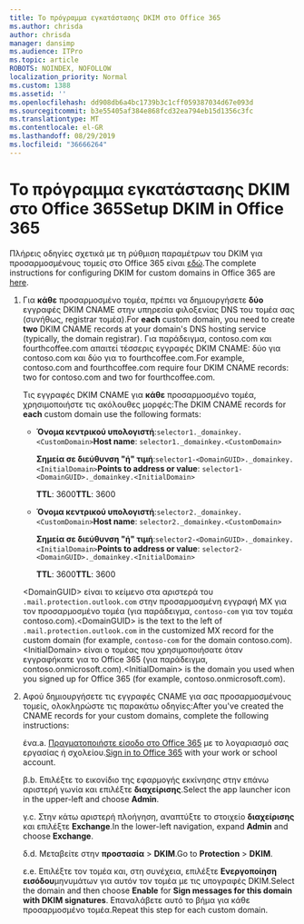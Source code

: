 ```yaml
---
title: Το πρόγραμμα εγκατάστασης DKIM στο Office 365
ms.author: chrisda
author: chrisda
manager: dansimp
ms.audience: ITPro
ms.topic: article
ROBOTS: NOINDEX, NOFOLLOW
localization_priority: Normal
ms.custom: 1388
ms.assetid: ''
ms.openlocfilehash: dd908db6a4bc1739b3c1cff059387034d67e093d
ms.sourcegitcommit: b3e55405af384e868fcd32ea794eb15d1356c3fc
ms.translationtype: MT
ms.contentlocale: el-GR
ms.lasthandoff: 08/29/2019
ms.locfileid: "36666264"
---
```

# <a name="setup-dkim-in-office-365"></a><span data-ttu-id="7a768-102">Το πρόγραμμα εγκατάστασης DKIM στο Office 365</span><span class="sxs-lookup"><span data-stu-id="7a768-102">Setup DKIM in Office 365</span></span>

<span data-ttu-id="7a768-103">Πλήρεις οδηγίες σχετικά με τη ρύθμιση παραμέτρων του DKIM για προσαρμοσμένους τομείς στο Office 365 είναι [εδώ](https://docs.microsoft.com/office365/SecurityCompliance/use-dkim-to-validate-outbound-email#what-you-need-to-do-to-manually-set-up-dkim-in-office-365).</span><span class="sxs-lookup"><span data-stu-id="7a768-103">The complete instructions for configuring DKIM for custom domains in Office 365 are [here](https://docs.microsoft.com/office365/SecurityCompliance/use-dkim-to-validate-outbound-email#what-you-need-to-do-to-manually-set-up-dkim-in-office-365).</span></span>

1. <span data-ttu-id="7a768-104">Για **κάθε** προσαρμοσμένο τομέα, πρέπει να δημιουργήσετε **δύο** εγγραφές DKIM CNAME στην υπηρεσία φιλοξενίας DNS του τομέα σας (συνήθως, registrar τομέα).</span><span class="sxs-lookup"><span data-stu-id="7a768-104">For **each** custom domain, you need to create **two** DKIM CNAME records at your domain's DNS hosting service (typically, the domain registrar).</span></span> <span data-ttu-id="7a768-105">Για παράδειγμα, contoso.com και fourthcoffee.com απαιτεί τέσσερις εγγραφές DKIM CNAME: δύο για contoso.com και δύο για το fourthcoffee.com.</span><span class="sxs-lookup"><span data-stu-id="7a768-105">For example, contoso.com and fourthcoffee.com require four DKIM CNAME records: two for contoso.com and two for fourthcoffee.com.</span></span>

   <span data-ttu-id="7a768-106">Τις εγγραφές DKIM CNAME για **κάθε** προσαρμοσμένο τομέα, χρησιμοποιήστε τις ακόλουθες μορφές:</span><span class="sxs-lookup"><span data-stu-id="7a768-106">The DKIM CNAME records for **each** custom domain use the following formats:</span></span>

   - <span data-ttu-id="7a768-107">**Όνομα κεντρικού υπολογιστή**:`selector1._domainkey.<CustomDomain>`</span><span class="sxs-lookup"><span data-stu-id="7a768-107">**Host name**: `selector1._domainkey.<CustomDomain>`</span></span>

     <span data-ttu-id="7a768-108">**Σημεία σε διεύθυνση "ή" τιμή**:`selector1-<DomainGUID>._domainkey.<InitialDomain>`</span><span class="sxs-lookup"><span data-stu-id="7a768-108">**Points to address or value**: `selector1-<DomainGUID>._domainkey.<InitialDomain>`</span></span>

     <span data-ttu-id="7a768-109">**TTL**: 3600</span><span class="sxs-lookup"><span data-stu-id="7a768-109">**TTL**: 3600</span></span>

   - <span data-ttu-id="7a768-110">**Όνομα κεντρικού υπολογιστή**:`selector2._domainkey.<CustomDomain>`</span><span class="sxs-lookup"><span data-stu-id="7a768-110">**Host name**: `selector2._domainkey.<CustomDomain>`</span></span>

     <span data-ttu-id="7a768-111">**Σημεία σε διεύθυνση "ή" τιμή**:`selector2-<DomainGUID>._domainkey.<InitialDomain>`</span><span class="sxs-lookup"><span data-stu-id="7a768-111">**Points to address or value**: `selector2-<DomainGUID>._domainkey.<InitialDomain>`</span></span>

     <span data-ttu-id="7a768-112">**TTL**: 3600</span><span class="sxs-lookup"><span data-stu-id="7a768-112">**TTL**: 3600</span></span>

   <span data-ttu-id="7a768-113">\<DomainGUID\> είναι το κείμενο στα αριστερά του `.mail.protection.outlook.com` στην προσαρμοσμένη εγγραφή MX για τον προσαρμοσμένο τομέα (για παράδειγμα, `contoso-com` για τον τομέα contoso.com).</span><span class="sxs-lookup"><span data-stu-id="7a768-113">\<DomainGUID\> is the text to the left of `.mail.protection.outlook.com` in the customized MX record for the custom domain (for example, `contoso-com` for the domain contoso.com).</span></span> <span data-ttu-id="7a768-114">\<InitialDomain\> είναι ο τομέας που χρησιμοποιήσατε όταν εγγραφήκατε για το Office 365 (για παράδειγμα, contoso.onmicrosoft.com).</span><span class="sxs-lookup"><span data-stu-id="7a768-114">\<InitialDomain\> is the domain you used when you signed up for Office 365 (for example, contoso.onmicrosoft.com).</span></span>

2. <span data-ttu-id="7a768-115">Αφού δημιουργήσετε τις εγγραφές CNAME για σας προσαρμοσμένους τομείς, ολοκληρώστε τις παρακάτω οδηγίες:</span><span class="sxs-lookup"><span data-stu-id="7a768-115">After you've created the CNAME records for your custom domains, complete the following instructions:</span></span>

   <span data-ttu-id="7a768-116">ένα.</span><span class="sxs-lookup"><span data-stu-id="7a768-116">a.</span></span> <span data-ttu-id="7a768-117">[Πραγματοποιήστε είσοδο στο Office 365](https://support.office.microsoft.com/article/e9eb7d51-5430-4929-91ab-6157c5a050b4) με το λογαριασμό σας εργασίας ή σχολείου.</span><span class="sxs-lookup"><span data-stu-id="7a768-117">[Sign in to Office 365](https://support.office.microsoft.com/article/e9eb7d51-5430-4929-91ab-6157c5a050b4) with your work or school account.</span></span>

   <span data-ttu-id="7a768-118">β.</span><span class="sxs-lookup"><span data-stu-id="7a768-118">b.</span></span> <span data-ttu-id="7a768-119">Επιλέξτε το εικονίδιο της εφαρμογής εκκίνησης στην επάνω αριστερή γωνία και επιλέξτε **διαχείρισης**.</span><span class="sxs-lookup"><span data-stu-id="7a768-119">Select the app launcher icon in the upper-left and choose **Admin**.</span></span>

   <span data-ttu-id="7a768-120">γ.</span><span class="sxs-lookup"><span data-stu-id="7a768-120">c.</span></span> <span data-ttu-id="7a768-121">Στην κάτω αριστερή πλοήγηση, αναπτύξτε το στοιχείο **διαχείρισης** και επιλέξτε **Exchange**.</span><span class="sxs-lookup"><span data-stu-id="7a768-121">In the lower-left navigation, expand **Admin** and choose **Exchange**.</span></span>

   <span data-ttu-id="7a768-122">δ.</span><span class="sxs-lookup"><span data-stu-id="7a768-122">d.</span></span> <span data-ttu-id="7a768-123">Μεταβείτε στην **προστασία** > **DKIM**.</span><span class="sxs-lookup"><span data-stu-id="7a768-123">Go to **Protection** > **DKIM**.</span></span>

   <span data-ttu-id="7a768-124">ε.</span><span class="sxs-lookup"><span data-stu-id="7a768-124">e.</span></span> <span data-ttu-id="7a768-125">Επιλέξτε τον τομέα και, στη συνέχεια, επιλέξτε **Ενεργοποίηση** **εισόδου**μηνυμάτων για αυτόν τον τομέα με τις υπογραφές DKIM.</span><span class="sxs-lookup"><span data-stu-id="7a768-125">Select the domain and then choose **Enable** for **Sign messages for this domain with DKIM signatures**.</span></span> <span data-ttu-id="7a768-126">Επαναλάβετε αυτό το βήμα για κάθε προσαρμοσμένο τομέα.</span><span class="sxs-lookup"><span data-stu-id="7a768-126">Repeat this step for each custom domain.</span></span>
